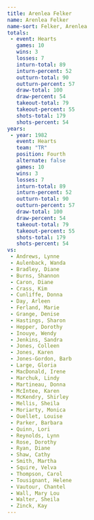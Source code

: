 ```yaml
---
title: Arenlea Felker
name: Arenlea Felker
name-sort: Felker, Arenlea
totals:
 - event: Hearts
   games: 10
   wins: 3
   losses: 7
   inturn-total: 89
   inturn-percent: 52
   outturn-total: 90
   outturn-percent: 57
   draw-total: 100
   draw-percent: 54
   takeout-total: 79
   takeout-percent: 55
   shots-total: 179
   shots-percent: 54
years:
 - year: 1982
   event: Hearts
   team: "TR"
   position: Fourth
   alternate: false
   games: 10
   wins: 3
   losses: 7
   inturn-total: 89
   inturn-percent: 52
   outturn-total: 90
   outturn-percent: 57
   draw-total: 100
   draw-percent: 54
   takeout-total: 79
   takeout-percent: 55
   shots-total: 179
   shots-percent: 54
vs:
 - Andrews, Lynne
 - Aulenback, Wanda
 - Bradley, Diane
 - Burns, Shannon
 - Caron, Diane
 - Crass, Kim
 - Cunliffe, Donna
 - Day, Arleen
 - Ferland, Marie
 - Grange, Denise
 - Hastings, Sharon
 - Hepper, Dorothy
 - Inouye, Wendy
 - Jenkins, Sandra
 - Jones, Colleen
 - Jones, Karen
 - Jones-Gordon, Barb
 - Large, Gloria
 - MacDonald, Irene
 - Marchuk, Lindy
 - Martineau, Donna
 - McIntee, Karen
 - McKendry, Shirley
 - Mellis, Sheila
 - Moriarty, Monica
 - Ouellet, Louise
 - Parker, Barbara
 - Quinn, Lori
 - Reynolds, Lynn
 - Rose, Dorothy
 - Ryan, Diane
 - Shaw, Cathy
 - Smith, Martha
 - Squire, Velva
 - Thompson, Carol
 - Tousignant, Helene
 - Vautour, Chantel
 - Wall, Mary Lou
 - Walter, Sheila
 - Zinck, Kay
---
```

